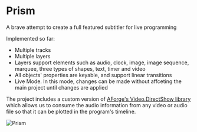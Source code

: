 # Prism
A brave attempt to create a full featured subtitler for live programming

Implemented so far:
- Multiple tracks
- Multiple layers
- Layers support elements such as audio, clock, image, image sequence, marquee, three types of shapes, text, timer and video
- All objects' properties are keyable, and support linear transitions
- Live Mode. In this mode, changes can be made without affceting the main project until changes are applied

The project includes a custom version of [AForge's Video.DirectShow library](http://aforgenet.com/) which allows us to consume the audio information from any video or audio file so that it can be plotted in the program's timeline.

![Prism](https://xfx.net/stackoverflow/Prism/prism01.png)

